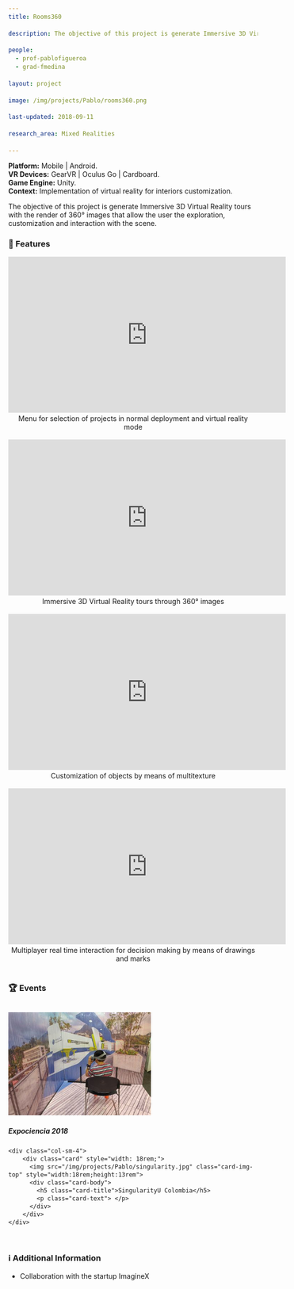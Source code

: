 ```yaml
---
title: Rooms360

description: The objective of this project is generate Immersive 3D Virtual Reality tours with the render of 360° images that allow the user the exploration, customization and interaction with the scene

people:
  - prof-pablofigueroa
  - grad-fmedina

layout: project

image: /img/projects/Pablo/rooms360.png

last-updated: 2018-09-11

research_area: Mixed Realities

---
```

<b>Platform:</b> Mobile | Android. <br>
<b>VR Devices:</b> GearVR | Oculus Go | Cardboard. <br>
<b>Game Engine:</b> Unity.<br>
<b>Context:</b> Implementation of virtual reality for interiors customization.<br>

The objective of this project is generate Immersive 3D Virtual Reality tours with the render of 360° images that allow the user the exploration, customization and interaction with the scene.<br>

<h3>🌟<b> Features</b></h3>

<center>
  <iframe width="560" height="315" src="https://www.youtube.com/embed/T9FF7vvoRd0" frameborder="0" allow="autoplay; encrypted-media" allowfullscreen></iframe>
  <br><div style="max-width: 550px;">Menu for selection of projects in normal deployment and virtual reality mode</div>
  <br>
  
  <iframe width="560" height="315" src="https://www.youtube.com/embed/kzu0K1KiJD4" frameborder="0" allow="autoplay; encrypted-media" allowfullscreen></iframe>
  <br><div style="max-width: 550px;">Immersive 3D Virtual Reality tours through 360° images</div>
  <br>
  
  <iframe width="560" height="315" src="https://www.youtube.com/embed/tI-h78Z5cJc" frameborder="0" allow="autoplay; encrypted-media" allowfullscreen></iframe>
  <br><div style="max-width: 550px;">Customization of objects by means of multitexture</div>
  <br>
  
  <iframe width="560" height="315" src="https://www.youtube.com/embed/VOjdsDsfo88" frameborder="0" allow="autoplay; encrypted-media" allowfullscreen></iframe>
  <br><div style="max-width: 550px;">Multiplayer real time interaction for decision making by means of drawings and marks</div>
</center>

<br>

<h3>🏆<b> Events</b></h3><br>
<div class="row">
    <div class="col-sm-4">
        <div class="card" style="width: 18rem;">
          <img src="/img/projects/Pablo/expociencia.jpg" class="card-img-top" style="width:18rem;height:13rem">
          <div class="card-body">
            <h5 class="card-title">Expociencia 2018</h5>
            <p class="card-text"></p>
          </div>
        </div>
    </div>
    
    <div class="col-sm-4">
        <div class="card" style="width: 18rem;">
          <img src="/img/projects/Pablo/singularity.jpg" class="card-img-top" style="width:18rem;height:13rem">
          <div class="card-body">
            <h5 class="card-title">SingularityU Colombia</h5>
            <p class="card-text"> </p>
          </div>
        </div>
    </div>
</div>

<br>

<h3>ℹ️<b> Additional Information</b></h3>
<ul>
  <li>Collaboration with the startup ImagineX</li>
</ul>
